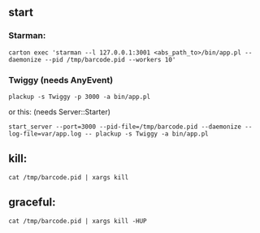 ## start

### Starman:
`carton exec 'starman --l 127.0.0.1:3001 <abs_path_to>/bin/app.pl --daemonize --pid /tmp/barcode.pid --workers 10'`

### Twiggy (needs AnyEvent)
`plackup -s Twiggy -p 3000 -a bin/app.pl`

or this: (needs Server::Starter)

`start_server --port=3000 --pid-file=/tmp/barcode.pid --daemonize --log-file=var/app.log -- plackup -s Twiggy -a bin/app.pl`

## kill:
`cat /tmp/barcode.pid | xargs kill`

## graceful:
`cat /tmp/barcode.pid | xargs kill -HUP`
